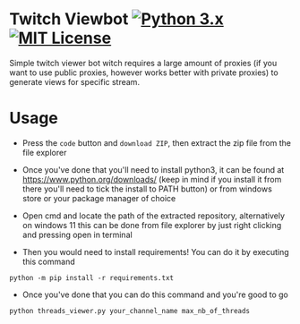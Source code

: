 # Twitch Viewbot [![Python 3.x](https://img.shields.io/badge/PYTHON-3.X-blueviolet?style=for-the-badge)](http://www.python.org/download/) [![MIT License](https://img.shields.io/badge/LICENSE-MIT-brightgreen?style=for-the-badge)](https://github.com/Memisz/Twitch-Viewbot/blob/main/LICENSE)
Simple twitch viewer bot witch requires a large amount of proxies (if you want to use public proxies, however works better with private proxies) to generate views for specific stream.

# Usage
- Press the `code` button and `download ZIP`, then extract the zip file from the file explorer
- Once you've done that you'll need to install python3, it can be found at https://www.python.org/downloads/ (keep in mind if you install it from there you'll need to tick the install to PATH button) or from windows store or your package manager of choice
- Open cmd and locate the path of the extracted repository, alternatively on windows 11 this can be done from file explorer by just right clicking and pressing open in terminal

- Then you would need to install requirements! You can do it by executing this command
```
python -m pip install -r requirements.txt
```
- Once you've done that you can do this command and you're good to go
```
python threads_viewer.py your_channel_name max_nb_of_threads
```
